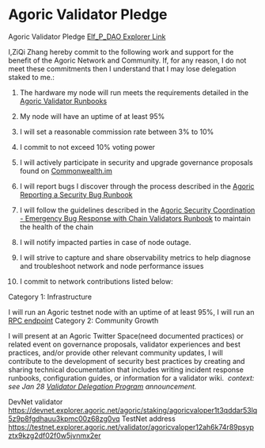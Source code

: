 # Agoric Validator Pledge
 Agoric Validator Pledge
 [Elf_P_DAO Explorer Link](https://main.explorer.agoric.net/validator/agoricvaloper13d5jlg3xc760lt99jsn8zznaqvh7ee6xq74tut)
 

I,ZiQi Zhang hereby commit to the following work and support for the benefit of the Agoric Network and Community. If, for any reason, I do not meet these commitments then I understand that I may lose delegation staked to me.:

1. The hardware my node will run meets the requirements detailed in the [Agoric Validator Runbooks](https://github.com/Agoric/agoric-sdk/wiki/Runbook%...)

2. My node will have an uptime of at least 95%

3. I will set a reasonable commission rate between 3% to 10%

4. I commit to not exceed 10% voting power

5. I will actively participate in security and upgrade governance proposals found on [Commonwealth.im](https://commonwealth.im/agoric)

6. I will report bugs I discover through the process described in the [Agoric Reporting a Security Bug Runbook](https://github.com/Agoric/agoric-sdk/wiki/Runbook%...)

7. I will follow the guidelines described in the [Agoric Security Coordination - Emergency Bug Response with Chain Validators Runbook](https://github.com/Agoric/agoric-sdk/wiki/Runbook%...) to maintain the health of the chain

8. I will notify impacted parties in case of node outage.

9. I will strive to capture and share observability metrics to help diagnose and troubleshoot network and node performance issues

10. I commit to network contributions listed below:

Category 1: Infrastructure

I will run an Agoric testnet node with an uptime of at least 95%, I will run an [RPC endpoint](http://194.163.134.122:26657/)
Category 2: Community Growth

I will present at an Agoric Twitter Space(need documented practices) or related event on governance proposals, validator experiences and best practices, and/or provide other relevant community updates, I will contribute to the development of security best practices by creating and sharing technical documentation that includes writing incident response runbooks, configuration guides, or information for a validator wiki. ‌
_context: see Jan 28 [Validator Delegation Program](https://agoric.com/blog/announcements/agoric-validator-program/) announcement._

DevNet validator 
https://devnet.explorer.agoric.net/agoric/staking/agoricvaloper1t3qddar53lq5z9p8fgdhauu3kpmc00z68zg0vq
TestNet address 
https://testnet.explorer.agoric.net/validator/agoricvaloper12ah6k74r89psypztx9kzg2df02f0w5jvnmx2er

